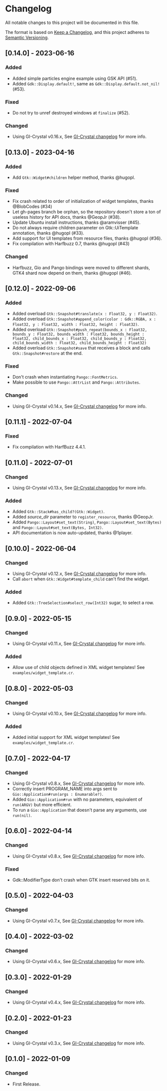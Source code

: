 # Changelog
All notable changes to this project will be documented in this file.

The format is based on [Keep a Changelog](https://keepachangelog.com/en/1.0.0/),
and this project adheres to [Semantic Versioning](https://semver.org/spec/v2.0.0.html).

## [0.14.0] - 2023-06-16
### Added
- Added simple particles engine example using GSK API (#51).
- Added `Gdk::Display.default!`, same as `Gdk::Display.default.not_nil!` (#53).

### Fixed
- Do not try to unref destroyed windows at `finalize` (#52).

### Changed
- Using GI-Crystal v0.16.x, See [GI-Crystal changelog](https://github.com/hugopl/gi-crystal/blob/master/CHANGELOG.md) for more info.

## [0.13.0] - 2023-04-16
### Added
- Add `Gtk::Widget#children` helper method, thanks @hugopl.

### Fixed
- Fix crash related to order of initialization of widget templates, thanks @BlobCodes (#34)
- Let gh-pages branch be orphan, so the repository doesn't store a ton of useless history for API docs, thanks @GeopJr (#38).
- Update Ubuntu install instructions, thanks @aramvisser (#45).
- Do not always require children parameter on Gtk::UiTemplate annotation, thanks @hugopl (#33).
- Add support for UI templates from resource files, thanks @hugopl (#36).
- Fix compilation with Harfbuzz 0.7, thanks @hugopl (#43)

### Changed
- Harfbuzz, Gio and Pango bindings were moved to different shards, GTK4 shard now depend on them, thanks @hugopl (#46).

## [0.12.0] - 2022-09-06
### Added
- Added overload `Gtk::Snapshot#translate(x : Float32, y : Float32)`.
- Added overload `Gtk::Snapshot#append_color(color : Gdk::RGBA, x : Float32, y : Float32, width : Float32, height : Float32)`.
- Added overload `Gtk::Snapshot#push_repeat(bounds_x : Float32, bounds_y : Float32, bounds_width : Float32, bounds_height : Float32, child_bounds_x : Float32, child_bounds_y : Float32, child_bounds_width : Float32, child_bounds_height : Float32)`
- Added overload `Gtk::Snapshot#save` that receives a block and calls `Gtk::Snapshot#restore` at the end.

### Fixed
- Don't crash when instantiating `Pango::FontMetrics`.
- Make possible to use `Pango::AttrList` and `Pango::Attributes`.

### Changed
- Using GI-Crystal v0.14.x, See [GI-Crystal changelog](https://github.com/hugopl/gi-crystal/blob/master/CHANGELOG.md) for more info.

## [0.11.1] - 2022-07-04
### Fixed
- Fix compilation with HarfBuzz 4.4.1.

## [0.11.0] - 2022-07-01
### Changed
- Using GI-Crystal v0.13.x, See [GI-Crystal changelog](https://github.com/hugopl/gi-crystal/blob/master/CHANGELOG.md) for more info.

### Added
- Added `Gtk::Stack#has_child?(Gtk::Widget)`.
- Added _source_dir_ parameter to `register_resource`, thanks @GeopJr.
- Added `Pango::Layout#set_text(String)`, `Pango::Layout#set_text(Bytes)` and `Pango::Layout#set_text(Bytes, Int32)`.
- API documentation is now auto-updated, thanks @1player.

## [0.10.0] - 2022-06-04
### Changed
- Using GI-Crystal v0.12.x, See [GI-Crystal changelog](https://github.com/hugopl/gi-crystal/blob/master/CHANGELOG.md) for more info.
- Call `abort` when `Gtk::Widget#template_child` can't find the widget.

### Added
- Added `Gtk::TreeSelection#select_row(Int32)` sugar, to select a row.

## [0.9.0] - 2022-05-15
### Changed
- Using GI-Crystal v0.11.x, See [GI-Crystal changelog](https://github.com/hugopl/gi-crystal/blob/master/CHANGELOG.md) for more info.

### Added
- Allow use of child objects defined in XML widget templates! See `examples/widget_template.cr`.

## [0.8.0] - 2022-05-03
### Changed
- Using GI-Crystal v0.10.x, See [GI-Crystal changelog](https://github.com/hugopl/gi-crystal/blob/master/CHANGELOG.md) for more info.

### Added
- Added initial support for XML widget templates! See `examples/widget_template.cr`.

## [0.7.0] - 2022-04-17
### Changed
- Using GI-Crystal v0.8.x, See [GI-Crystal changelog](https://github.com/hugopl/gi-crystal/blob/master/CHANGELOG.md) for more info.
- Correctly insert PROGRAM_NAME into args sent to `Gio::Application#run(args : Enumarable?)`.
- Added `Gio::Application#run` with no parameters, equivalent of `run(ARGV)` but more efficient.
- To run a `Gio::Application` that doesn't parse any arguments, use `run(nil)`.

## [0.6.0] - 2022-04-14
### Changed
- Using GI-Crystal v0.8.x, See [GI-Crystal changelog](https://github.com/hugopl/gi-crystal/blob/master/CHANGELOG.md) for more info.

### Fixed
- Gdk::ModifierType don't crash when GTK insert reserved bits on it.

## [0.5.0] - 2022-04-03
### Changed
- Using GI-Crystal v0.7.x, See [GI-Crystal changelog](https://github.com/hugopl/gi-crystal/blob/master/CHANGELOG.md) for more info.

## [0.4.0] - 2022-03-02
### Changed
- Using GI-Crystal v0.6.x, See [GI-Crystal changelog](https://github.com/hugopl/gi-crystal/blob/master/CHANGELOG.md) for more info.

## [0.3.0] - 2022-01-29
### Changed
- Using GI-Crystal v0.4.x, See [GI-Crystal changelog](https://github.com/hugopl/gi-crystal/blob/master/CHANGELOG.md) for more info.

## [0.2.0] - 2022-01-23
### Changed
- Using GI-Crystal v0.3.x, See [GI-Crystal changelog](https://github.com/hugopl/gi-crystal/blob/master/CHANGELOG.md) for more info.

## [0.1.0] - 2022-01-09
### Changed
- First Release.
